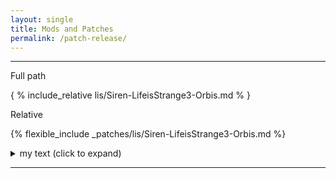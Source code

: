 ```yaml
---
layout: single
title: Mods and Patches
permalink: /patch-release/
---
```


***

Full path

{ % include_relative lis/Siren-LifeisStrange3-Orbis.md % }

Relative

{% flexible_include _patches/lis/Siren-LifeisStrange3-Orbis.md %}

<details>
<summary> my text (click to expand) </summary>

Text

</details>

***
